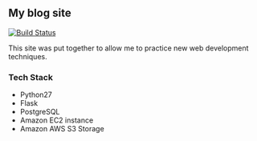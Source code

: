## My blog site 
[![Build Status](https://travis-ci.org/jreiher2003/Jeff-Portfolio.svg?branch=master)](https://travis-ci.org/jreiher2003/Jeff-Portfolio)

This site was put together to allow me to practice new web development techniques.  

### Tech Stack 
* Python27
* Flask
* PostgreSQL
* Amazon EC2 instance  
* Amazon AWS S3 Storage 